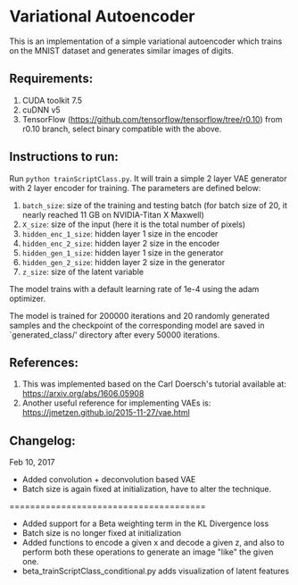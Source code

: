 # Variational Autoencoder

This is an implementation of a simple variational autoencoder which trains
on the MNIST dataset and generates similar images of digits. 

## Requirements:

1. CUDA toolkit 7.5
2. cuDNN v5
3. TensorFlow (https://github.com/tensorflow/tensorflow/tree/r0.10)
	from r0.10 branch, select binary compatible with the above.

## Instructions to run:
Run `python trainScriptClass.py`. It will train a simple 2 layer VAE generator with 2 layer encoder for training. The parameters are defined below:

1. `batch_size`: size of the training and testing batch (for batch size of 20, it nearly reached 11 GB on NVIDIA-Titan X Maxwell) 
2. `X_size`: size of the input (here it is the total number of pixels)
3. `hidden_enc_1_size`: hidden layer 1 size in the encoder
4. `hidden_enc_2_size`: hidden layer 2 size in the encoder
5. `hidden_gen_1_size`: hidden layer 1 size in the generator
6. `hidden_gen_2_size`: hidden layer 2 size in the generator
7. `z_size`: size of the latent variable 

The model trains with a default learning rate of 1e-4 using the adam optimizer.

The model is trained for 200000 iterations and 20 randomly generated samples and the checkpoint of the corresponding model are saved in `generated_class/' directory after every 50000 iterations.

## References:

1. This was implemented based on the Carl Doersch's tutorial available at: https://arxiv.org/abs/1606.05908
2. Another useful reference for implementing VAEs is: https://jmetzen.github.io/2015-11-27/vae.html

## Changelog:

Feb 10, 2017

* Added convolution + deconvolution based VAE
* Batch size is again fixed at initialization, have to alter the technique.

======================================

* Added support for a Beta weighting term in the KL Divergence loss
* Batch size is no longer fixed at initialization
* Added functions to encode a given x and decode a given z, and also to
  perform both these operations to generate an image "like" the given one.
* beta_trainScriptClass_conditional.py adds visualization of latent
  features